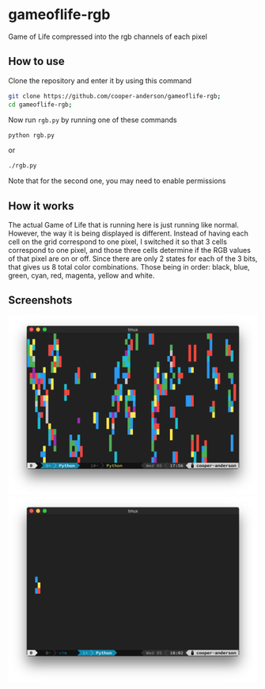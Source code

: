 # gameoflife-rgb
Game of Life compressed into the rgb channels of each pixel

## How to use
Clone the repository and enter it by using this command
```bash
git clone https://github.com/cooper-anderson/gameoflife-rgb;
cd gameoflife-rgb;
```

Now run `rgb.py` by running one of these commands
```bash
python rgb.py
```
or
```bash
./rgb.py
```

Note that for the second one, you may need to enable permissions

## How it works
The actual Game of Life that is running here is just running like normal. However, the way it is being displayed is different. Instead of having each cell on the grid correspond to one pixel, I switched it so that 3 cells correspond to one pixel, and those three cells determine if the RGB values of that pixel are on or off. Since there are only 2 states for each of the 3 bits, that gives us 8 total color combinations. Those being in order: black, blue, green, cyan, red, magenta, yellow and white.

## Screenshots
![rgb](screenshots/rgb.png "RGB Demonstation")
![glider](screenshots/glider.png "Glider Frame")


